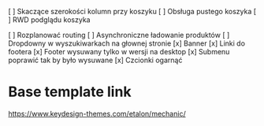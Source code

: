 [ ] Skaczące szerokości kolumn przy koszyku
[ ] Obsługa pustego koszyka
[ ] RWD podglądu koszyka

[ ] Rozplanować routing
[ ] Asynchroniczne ładowanie produktów
[ ] Dropdowny w wyszukiwarkach na głownej stronie
[x] Banner
[x] Linki do footera
[x] Footer wysuwany tylko w wersji na desktop
[x] Submenu poprawić tak by było wysuwane
[x] Czcionki ogarnąć

# Base template link
https://www.keydesign-themes.com/etalon/mechanic/
